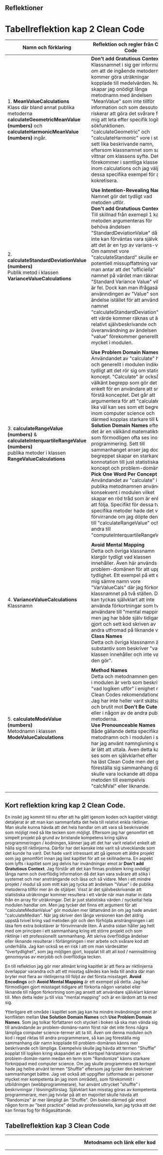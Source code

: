 ## Reflektioner

# Tabellreflektion kap 2 Clean Code

| Namn och förklaring                           | Reflektion och regler från Clean Code                                                                                                           |
|-----------------------------------------------|----------------------------------------------------------------------------------------------------------------------------------------------------|
| 1. **MeanValueCalculations**<br> Klass där bland annat publika metoderna **calculateGeometricMeanValue (numbers)** och **calculateHarmonicMeanValue (numbers)** ingår.                                            | **Don't add Gratutious Context**<br> Klassnamnet i sig ger information om att de ingående metoderna kommer göra uträkningar kopplade till medelvärden. Nu skapar jag onödigt långa metodnamn med ändelsen "MeanValue" som inte tillför information och som dessutom riskerar att göra det svårare för mig att leta efter specifik logik i sökfunktionen. "calculateGeometric" och "calculateHarmonic" vore i stort sett lika beskrivande namn, eftersom klassnamnet som sagt vittnar om klassens syfte. Detta förekommer i samtliga klasser inom calculations och jag väljer ut dessa specifika exempel för att kokretisera.                                                                                                                                                |
|                                               |                                                                                                                                                    |
| 2. **calculateStandardDeviationValue (numbers)**<br> Publik metod i klassen **VarianceValueCalculations**                                            | **Use Intention-Revealing Names**<br> Namnet gör det tydligt vad metoden utför.<br> **Don't add Gratutious Context** <br> Till skillnad från exemepl 1 kan metoden argumenteras för behöva ändelsen "StandardDeviationValue" då det inte kan förväntas vara självklart att det är en typ av varians-värde. Om namnet vore "calculateStandard" skulle en potentiell missupffattning vara att man antar att det "officiella" namnet på värdet man räknar ut är "Standard Variance Value" vilket är fel. Dock kan man ifrågasätta använndingen av "Value" som ändelse istället för att använda namnet "calculateStandardDeviation". Att ett värde kommer räknas ut är relativt självbeskrivande och överanvändning av ändelsen "value" förekommer generellt för mycket i modulen.                                                                                                                                                   |
|                                               |                                                                                                                                                    |
| 3. **calculateRangeValue (numbers)** & **calculateInterquartileRangeValue (numbers)**<br> publika metoder i klassen **RangeValueCalculations**                                            | **Use Problem Domain Names**<br> Användandet av "calculate" här och generellt i modulen indikerar tydligt att det rör sig om statistiska koncept. "Calculate" är också ett välkänt begrepp som gör det enkelt för en användare att snabbt förstå konceptet. Det går att argumentera för att "calculate" lika väl kan ses som ett begrep inom computer science och därmed kopplas starkare till **Use Solution Domain Names** eftersom det är en välkänd matematikterm som förmodligen ofta ses inom programmering. Sett till sammanhanget anser jag dock att begreppet skapar en starkare konnotation till just statistiska koncept och problem-domänen.<br>**Pick One Word Per Concept**<br> Användandet av "calculate" i de publika metodnamnen används konsekvent i modulen vilket skapar en röd tråd som är enkel att följa. Specifikt för dessa två specifika metoder hade det varit förvirrande om jag döpte den ena till "calculateRangeValue" och den andra till "computeInterquartileRangeValue"                                                                                                                                                    |
|                                               |                                                                                                                                                    |
| 4. **VarianceValueCalculations**<br>Klassnamn                                            | **Avoid Mental Mapping** <br> Detta och övriga klassnamn klargör tydligt vad klassen innehåller. Även här används problem-domänen för att uppnå tydlighet. Ett exempel på ett enligt mig sämre namn vore "VarValueCals" där jag förkortat klassnamnet på två ställen. Det kan tyckas självklart att inte använda förkortningar som tvingar användare till "mental mapping" men jag har både själv tidigare gjort och sett kod skriven av andra utfromad på liknande vis.<br> **Class Names**<br> Detta och övriga klassnamn är substantiv som beskriver "vad klassen innehåller och inte vad den gör".                                                                                                                                                    |
|                                               |                                                                                                                                                    |
| 5. **calculateModeValue (numbers)**<br> Metodnamn i klassen **ModeValueCalculations**                                           |**Method Names**<br> Detta och metodnamnen generellt i modulen är verb som beskriver "vad logiken utför" i enighet med Clean Codes rekomendationer. Jag har inte heller varit skätsamm och brutit mot **Don't Be Cute** här eller i någon av de andra publika metoderna.<br> **Use Pronounceable Names**<br>Både gällande detta specifika metodnamn och i modulen i stort har jag använt namngivning som är lätt att uttala. Även detta kan ses som en självklarhet efter att ha läst Clean Code men det går att föreställa sig sammanhang där det skulle vara lockande att döpa metoden till exempelvis "calcMVal" eller liknande.                                                                                                                                                     |
|                                               |                                                                                                                                                    |

## Kort reflektion kring kap 2 Clean Code.
En insikt jag kommit till nu efter att ha gått igenom koden och kapitlet väldigt detaljerat är att man kan sammanfatta det hela till relativt enkla riktlinjer. Man skulle kunna hävda att det hela handlar om att vara så beskrivande som möjligt med så lite tecken som möjligt. Eftersom jag har genomfört ett simpelt projekt på grund av bristande kompetens kring själva programmeringen / kodningen, känner jag att det har varit relativt enkelt att hålla sig till riktlinjerna. Därför har det kanske inte  varit så utvecklande som det kunde ha varit. Det hade varit intressant att gå igenom ett äldre projekt som jag genomfört innan jag läst kapitlet för att se skillnaderna. En aspekt som lyfts i kapitlet som jag delvis har invändningar emot är **Don't add Gratutious Context**. Jag förstår att det kan finnas problem kring onödigt långa namn och överflödig information då det kan vara svårare att söka i systemet och mer ansträngande och läsa och så vidare. Men i ett mindre projekt / modul så som mitt kan jag tycka att ändelsen "Value" i de publika metoderna tillför mer än de stjälper. Visst är det självbeskrivande att statistiska uträkningar kommer resultera i ett värde när man matar in data från en array för uträkningar. Det är just statistiska värden / nyckeltal hela modulen handlar om. Men jag tycker det finns ett argument för att "calculateMedianValue" gör modulen mer lättanvänd än om jag hade använt "calculateMedian". När jag skriver den långa versionen kan det aldrig uppstå tvivel kring vad metoden gör och den förhöjda ansträngningen i att läsa fem extra bokstäver är försvinnande liten. Å andra sidan håller jag helt med om principen i ett sammanhang kring ett större projekt och som riktlinje i ett professionellt sammanhang. Att skriva överflödiga ändelser eller liknande resulterar i förlängningen i mer arbete och svårare kod att underhålla. Jag kan också se en risk i att om man värdesätter "övertydlighet", som jag möjligen gjort, kopplat till att all kod / namnsättning genomsyras av merjobb och överflödiga tecken.

En till reflektion jag gör mer allmänt kring kapitlet är att flera av riktlinjerna överlappar varandra och att ett misstag således kan leda till andra där man bryter mot flera av riktlinjerna till följd av det första misstaget. **Avoid Encodings** och **Avoid Mental Mapping** är ett exempel på detta. Jag har förmodligen gjort misstaget tidigare att förkorta någon variabel eller liknande till någon förkortning som jag ansett att användare självklart känner till. Men detta leder ju till viss "mental mapping" och är en lärdom att ta med sig.

Ytterligare ett område i kapitlet som jag kan ha mindre invändningar emot är konflikten mellan **Use Solution Domain Names** och **Use Problem Domain Names**. Som jag tolkar författaren och stycket i boken så ska man vända sig till användande av problem-domäns-namn först när det inte finns några lämpliga computer science-termer att ta till. Även om denna modulen och kod i regel riktas till andra programmerare, så kan jag föreställa mig sammanhang där namn kopplade till problem-domänen känns mer beskrivande och lämpliga. Exempelvis skulle jag hävda att termen "Shuffle" kopplat till logiken kring skapandet av ett kortspel härstammar inom problem-domän-namn medan en term som "Randomize" känns starkare förknippad med computer science. Om jag skulle programmera ett kortspel hade jag hellre använt termen "Shuffle" eftersom jag tycker den beskriver sammanhanget bättre. Jag vet också att uppgifter (utformade av personer mycket mer kompetenta än jag inom området), som förekommit i utbildningen (webbprogrammerare), har använt uttrycket "shuffle" i beskrivningar / lösningsförslag. Självklart kan misstag göras av kompetenta programmerare, men jag tvivlar på att en majoritet skulle hävda att "Randomize" är mer lämpligt än "Shuffle". Om boken därmed går emot någon form av "best practice" delad av professionella, kan jag tycka att det kan finnas fog för ifrågasättande.

## Tabellreflektion kap 3 Clean Code

| Metodnamn och länk eller kod | Antal rader         | Reflektion |
|------------------------------|---------------------|------------|
|1. Metodnamn: #extractModeValueFromFrequency (frequencyOfNumbers) <br>länk: https://github.com/lb224nj/1dv610_L2/blob/main/src/calculations/modeValueCalculations.js#L34                            | 14                    | **Do One Thing**<br> Metoden följer inte principen om att endast göra en sak. För att följa den principen kunde jag delat upp metoden i tre separata metoder. Jag kunde brytit ut logiken kring initiering av modeValue och highestFrequency räknaren till en separat metod. Vidare kunde jag gjort samma sak gällande uppdateringen av modeValue och highestFrequency som för närvarande sker i loopen i #extractModeValueFromFrequency.<br>**Have No Side Effects**<br>Denna princip följer metoden bättre. Logiken sker efter inmatad data (frequencyOfNumbers skapad i #calculateFrequencyOfNumbers) och returnerar ett resultat /värde (modeValue) utan att metoden påverkar globala variabler eller något annat utanför metodens scope.         |
|2. Metodnamn: #checkArraysInput (numbers) <br>länk: https://github.com/lb224nj/1dv610_L2/blob/main/src/inputValidator.js#L12                         |  13                   | **Do One Thing**<br> Återigen går det att diskutera logiken kring om metoden bör delas upp i mindre beståndsdelar. Jag skulle argumentera för att metoden gör en sak (kontrollerar input i en array) fast genom olika typer av kontroller. Även om det skulle gå att bryta upp den i tre delar där en metod kontrollerar att det är en array, en andra kontrollerar att arrayen inte är tom och en tredje att arrayen endast innehåller nummer, så anser jag att alla tre operationer samlade i en metod skapar hög cohesion och att metoden ur ett högre perspektiv gör en enskild grundläggande sak - nämligen kontrollerar input.<br>**Error Handling Is One Thing**<br> Denna princip ser jag som relevant för metoden eftersom den dedikerad för just felhantering genom valideringen. Alltså är det positivt att den hanterar erros och inget annat.          |
|3. Metodnamn: #calculateFrequencyOfNumbers (numbers) <br>länk: https://github.com/lb224nj/1dv610_L2/blob/main/src/calculations/modeValueCalculations.js#L13                          | 12                    |            |
|4.                            |                     |            |
|5.                            |                     |            |

